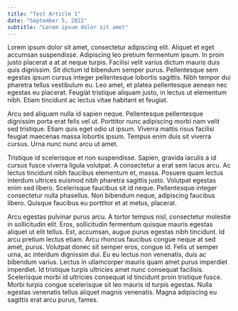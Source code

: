 ```yaml
---
title: "Test Article 1"
date: "September 5, 2022"
subtitle: "Lorem ipsum dolor sit amet"
---
```


Lorem ipsum dolor sit amet, consectetur adipiscing elit. Aliquet et eget accumsan suspendisse. Adipiscing leo pretium fermentum ipsum. In proin justo placerat a at at neque turpis. Facilisi velit varius dictum mauris duis quis dignissim. Sit dictum id bibendum semper purus. Pellentesque sem egestas ipsum cursus integer pellentesque lobortis sagittis. Nibh tempor dui pharetra tellus vestibulum eu. Leo amet, et platea pellentesque aenean nec egestas eu placerat. Feugiat tristique aliquam justo, in lectus ut elementum nibh. Etiam tincidunt ac lectus vitae habitant et feugiat.

Arcu sed aliquam nulla id sapien neque. Pellentesque pellentesque dignissim porta erat felis vel ut. Porttitor nunc adipiscing morbi nam velit sed tristique. Etiam quis eget odio ut ipsum. Viverra mattis risus facilisi feugiat maecenas massa lobortis ipsum. Tempus enim duis sit viverra cursus. Urna nunc nunc arcu ut amet.

Tristique id scelerisque et non suspendisse. Sapien, gravida iaculis a id cursus fusce viverra ligula volutpat. A consectetur a erat sem lacus arcu. Ac lectus tincidunt nibh faucibus elementum et, massa. Posuere quam lectus interdum ultrices euismod nibh pharetra sagittis justo. Volutpat egestas enim sed libero. Scelerisque faucibus sit id neque. Pellentesque integer consectetur nulla phasellus. Non bibendum neque, adipiscing faucibus libero. Quisque faucibus eu porttitor et at metus, placerat.

Arcu egestas pulvinar purus arcu. A tortor tempus nisl, consectetur molestie in sollicitudin elit. Eros, sollicitudin fermentum quisque mauris egestas aliquet ut elit tellus. Est, accumsan, augue purus egestas nibh tincidunt. Id arcu pretium lectus etiam. Arcu rhoncus faucibus congue neque at sed amet, purus. Volutpat donec sit semper eros, congue id. Felis ut semper urna, ac interdum dignissim dui. Eu eu lectus non venenatis, duis ac bibendum varius. Lectus in ullamcorper mauris quam amet purus imperdiet imperdiet. Id tristique turpis ultricies amet nunc consequat facilisis. Scelerisque morbi id ultricies consequat id tincidunt proin tristique fusce. Morbi turpis congue scelerisque sit leo mauris id turpis egestas. Nulla egestas venenatis tellus aliquet magnis venenatis. Magna adipiscing eu sagittis erat arcu purus, fames.
